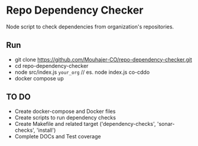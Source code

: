 # Repo Dependency Checker

Node script to check dependencies from organization's repositories.

## Run

- git clone https://github.com/Mouhajer-CO/repo-dependency-checker.git
- cd repo-dependency-checker
- node src/index.js `your_org` // es. node index.js co-cddo
- docker compose up

## TO DO

- Create docker-compose and Docker files
- Create scripts to run dependency checks
- Create Makefile and related target ('dependency-checks', 'sonar-checks', 'install') 
- Complete DOCs and Test coverage
